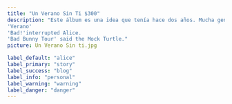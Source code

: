 ```yaml
---
title: "Un Verano Sin Ti $300"
description: "Este álbum es una idea que tenía hace dos años. Mucha gente pensaría que es un disco triste, pero no lo es. Es buena vibra, mucha fiesta y felicidad. Creo que es el disco más feliz de mi carrera, dijo Bad Bunny en una entrevista. Compuesto por 23 canciones, el álbum cuenta con numerosas colaboraciones.
'Verano'
'Bad!'interrupted Alice.
'Bad Bunny Tour' said the Mock Turtle."
picture: Un Verano Sin ti.jpg

label_default: "alice" 
label_primary: "story"
label_success: "blog"
label_info: "personal"
label_warning: "warning"
label_danger: "danger"
---
```

